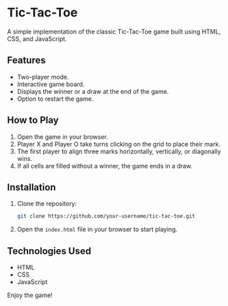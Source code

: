 # Tic-Tac-Toe

A simple implementation of the classic Tic-Tac-Toe game built using HTML, CSS, and JavaScript.

## Features
- Two-player mode.
- Interactive game board.
- Displays the winner or a draw at the end of the game.
- Option to restart the game.

## How to Play
1. Open the game in your browser.
2. Player X and Player O take turns clicking on the grid to place their mark.
3. The first player to align three marks horizontally, vertically, or diagonally wins.
4. If all cells are filled without a winner, the game ends in a draw.

## Installation
1. Clone the repository:
    ```bash
    git clone https://github.com/your-username/tic-tac-toe.git
    ```
2. Open the `index.html` file in your browser to start playing.

## Technologies Used
- HTML
- CSS
- JavaScript

Enjoy the game!